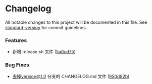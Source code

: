 # Changelog

All notable changes to this project will be documented in this file. See [standard-version](https://github.com/conventional-changelog/standard-version) for commit guidelines.

### Features

* 新增 release.sh 文件 ([5a0cd75](https://github.com/DBAAZzz/monitorManger/commit/5a0cd75f038807eb50e339ebba7cce24056889e3))


### Bug Fixes

* 去掉version@1.0 分支的 CHANGELOG.md 文件 ([950d92b](https://github.com/DBAAZzz/monitorManger/commit/950d92b8bfe9a1116ba8fa9b9e8e140c1e109bd2))

